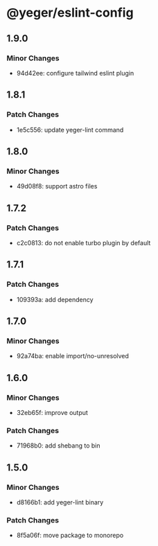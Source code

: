# @yeger/eslint-config

## 1.9.0

### Minor Changes

- 94d42ee: configure tailwind eslint plugin

## 1.8.1

### Patch Changes

- 1e5c556: update yeger-lint command

## 1.8.0

### Minor Changes

- 49d08f8: support astro files

## 1.7.2

### Patch Changes

- c2c0813: do not enable turbo plugin by default

## 1.7.1

### Patch Changes

- 109393a: add dependency

## 1.7.0

### Minor Changes

- 92a74ba: enable import/no-unresolved

## 1.6.0

### Minor Changes

- 32eb65f: improve output

### Patch Changes

- 71968b0: add shebang to bin

## 1.5.0

### Minor Changes

- d8166b1: add yeger-lint binary

### Patch Changes

- 8f5a06f: move package to monorepo
